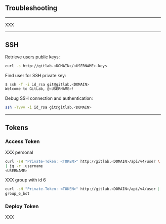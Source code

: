 <!-- .slide: class="vertical-center" -->

<i class="fa-duotone fa-briefcase-medical fa-8x fa-duotone-colors" style="float: right; color: grey;"></i>

## Troubleshooting

---

XXX

---

## SSH

Retrieve users public keys:

```bash
curl -s http://gitlab.<DOMAIN>/<USERNAME>.keys
```

Find user for SSH private key:

```bash
$ ssh -T -i id_rsa git@gitlab.<DOMAIN>
Welcome to GitLab, @<USERNAME>!
```

Debug SSH connection and authentication:

```bash
ssh -Tvvv -i id_rsa git@gitlab.<DOMAIN>
```

---

## Tokens

### Access Token

XXX personal

```bash
curl -sH "Private-Token: <TOKEN>" http://gitlab.<DOMAIN>/api/v4/user \
| jq -r .username
<USERNAME>
```

XXX group with id 6

```bash
curl -sH "Private-Token: <TOKEN>" http://gitlab.<DOMAIN>/api/v4/user | jq -r .username
group_6_bot
```

### Deploy Token

XXX
